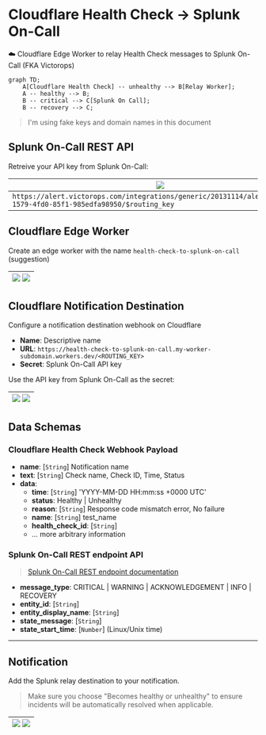# Cloudflare Health Check → Splunk On-Call

☁️ Cloudflare Edge Worker to relay Health Check messages to Splunk On-Call (FKA Victorops)

```mermaid
graph TD;
	A[Cloudflare Health Check] -- unhealthy --> B[Relay Worker];
	A -- healthy --> B;
	B -- critical --> C[Splunk On Call];
	B -- recovery --> C;
```

> I'm using fake keys and domain names in this document

## Splunk On-Call REST API

Retreive your API key from Splunk On-Call:

| ![](https://user-images.githubusercontent.com/516342/168111213-54090396-b025-49b9-9e00-4bc47829136b.png)
| -
| `https://alert.victorops.com/integrations/generic/20131114/alert/e948df8a-1579-4fd0-85f1-985edfa98950/$routing_key`

## Cloudflare Edge Worker

Create an edge worker with the name `health-check-to-splunk-on-call` (suggestion)

| ![](https://user-images.githubusercontent.com/516342/168106672-98198468-3d86-4c91-83c7-91266b06a825.png#gh-light-mode-only) ![](https://user-images.githubusercontent.com/516342/168106687-503b04fc-b36f-41e3-b49d-79dd231f9385.png#gh-dark-mode-only)
| -

## Cloudflare Notification Destination

Configure a notification destination webhook on Cloudflare

- **Name**: Descriptive name
- **URL**: `https://health-check-to-splunk-on-call.my-worker-subdomain.workers.dev/<ROUTING_KEY>`
- **Secret**: Splunk On-Call API key

Use the API key from Splunk On-Call as the secret:

| ![](https://user-images.githubusercontent.com/516342/168109172-c51106cd-bdd1-468c-bc79-4cd35afe6eab.png#gh-light-mode-only) ![](https://user-images.githubusercontent.com/516342/168109189-90fe24b4-fff8-4c2b-ba64-a48ef4ca9d04.png#gh-dark-mode-only)
| -

## Data Schemas

### Cloudflare Health Check Webhook Payload

- **name**: [`String`] Notification name
- **text**: [`String`] Check name, Check ID, Time, Status
- **data**:
  - **time**: [`String`] 'YYYY-MM-DD HH:mm:ss +0000 UTC'
  - **status**: Healthy | Unhealthy
  - **reason**: [`String`] Response code mismatch error, No failure
  - **name**: [`String`] test_name
  - **health_check_id**: [`String`]
  - … more arbitrary information

### Splunk On-Call REST endpoint API

> [Splunk On-Call REST endpoint documentation](https://help.victorops.com/knowledge-base/rest-endpoint-integration-guide/)

- **message_type**: CRITICAL | WARNING | ACKNOWLEDGEMENT | INFO | RECOVERY
- **entity_id**: [`String`]
- **entity_display_name**: [`String`]
- **state_message**: [`String`]
- **state_start_time**: [`Number`] (Linux/Unix time)

---

## Notification

Add the Splunk relay destination to your notification.

> Make sure you choose "Becomes healthy or unhealthy" to ensure incidents will be automatically resolved when applicable.

| ![](https://user-images.githubusercontent.com/516342/168271889-bd9883ce-4af2-4091-9d41-969cdb2aa6a9.png#gh-light-mode-only) ![](https://user-images.githubusercontent.com/516342/168271877-feebdfa4-addd-48d2-bf8b-6dc58604629f.png#gh-dark-mode-only)
| -
